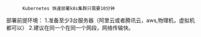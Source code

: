           Kubernetes 快速部署k8s集群只需要10分钟

部署前提环境：
  1.准备至少3台服务器（阿里云或者腾讯云，aws,物理机，虚拟机都可以）
  2.建议在同一个在同一个网段，网络传输快。
  
